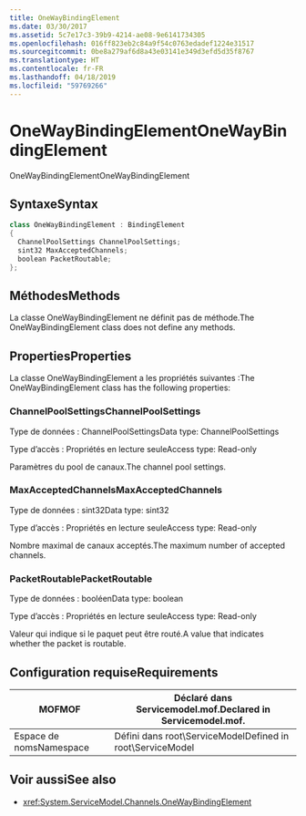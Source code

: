 ```yaml
---
title: OneWayBindingElement
ms.date: 03/30/2017
ms.assetid: 5c7e17c3-39b9-4214-ae08-9e6141734305
ms.openlocfilehash: 016ff823eb2c84a9f54c0763edadef1224e31517
ms.sourcegitcommit: 0be8a279af6d8a43e03141e349d3efd5d35f8767
ms.translationtype: HT
ms.contentlocale: fr-FR
ms.lasthandoff: 04/18/2019
ms.locfileid: "59769266"
---
```

# <a name="onewaybindingelement"></a><span data-ttu-id="16462-102">OneWayBindingElement</span><span class="sxs-lookup"><span data-stu-id="16462-102">OneWayBindingElement</span></span>
<span data-ttu-id="16462-103">OneWayBindingElement</span><span class="sxs-lookup"><span data-stu-id="16462-103">OneWayBindingElement</span></span>  
  
## <a name="syntax"></a><span data-ttu-id="16462-104">Syntaxe</span><span class="sxs-lookup"><span data-stu-id="16462-104">Syntax</span></span>  
  
```csharp
class OneWayBindingElement : BindingElement  
{  
  ChannelPoolSettings ChannelPoolSettings;  
  sint32 MaxAcceptedChannels;  
  boolean PacketRoutable;  
};  
```  
  
## <a name="methods"></a><span data-ttu-id="16462-105">Méthodes</span><span class="sxs-lookup"><span data-stu-id="16462-105">Methods</span></span>  
 <span data-ttu-id="16462-106">La classe OneWayBindingElement ne définit pas de méthode.</span><span class="sxs-lookup"><span data-stu-id="16462-106">The OneWayBindingElement class does not define any methods.</span></span>  
  
## <a name="properties"></a><span data-ttu-id="16462-107">Properties</span><span class="sxs-lookup"><span data-stu-id="16462-107">Properties</span></span>  
 <span data-ttu-id="16462-108">La classe OneWayBindingElement a les propriétés suivantes :</span><span class="sxs-lookup"><span data-stu-id="16462-108">The OneWayBindingElement class has the following properties:</span></span>  
  
### <a name="channelpoolsettings"></a><span data-ttu-id="16462-109">ChannelPoolSettings</span><span class="sxs-lookup"><span data-stu-id="16462-109">ChannelPoolSettings</span></span>  
 <span data-ttu-id="16462-110">Type de données : ChannelPoolSettings</span><span class="sxs-lookup"><span data-stu-id="16462-110">Data type: ChannelPoolSettings</span></span>  
  
 <span data-ttu-id="16462-111">Type d’accès : Propriétés en lecture seule</span><span class="sxs-lookup"><span data-stu-id="16462-111">Access type: Read-only</span></span>  
  
 <span data-ttu-id="16462-112">Paramètres du pool de canaux.</span><span class="sxs-lookup"><span data-stu-id="16462-112">The channel pool settings.</span></span>  
  
### <a name="maxacceptedchannels"></a><span data-ttu-id="16462-113">MaxAcceptedChannels</span><span class="sxs-lookup"><span data-stu-id="16462-113">MaxAcceptedChannels</span></span>  
 <span data-ttu-id="16462-114">Type de données : sint32</span><span class="sxs-lookup"><span data-stu-id="16462-114">Data type: sint32</span></span>  
  
 <span data-ttu-id="16462-115">Type d’accès : Propriétés en lecture seule</span><span class="sxs-lookup"><span data-stu-id="16462-115">Access type: Read-only</span></span>  
  
 <span data-ttu-id="16462-116">Nombre maximal de canaux acceptés.</span><span class="sxs-lookup"><span data-stu-id="16462-116">The maximum number of accepted channels.</span></span>  
  
### <a name="packetroutable"></a><span data-ttu-id="16462-117">PacketRoutable</span><span class="sxs-lookup"><span data-stu-id="16462-117">PacketRoutable</span></span>  
 <span data-ttu-id="16462-118">Type de données : booléen</span><span class="sxs-lookup"><span data-stu-id="16462-118">Data type: boolean</span></span>  
  
 <span data-ttu-id="16462-119">Type d’accès : Propriétés en lecture seule</span><span class="sxs-lookup"><span data-stu-id="16462-119">Access type: Read-only</span></span>  
  
 <span data-ttu-id="16462-120">Valeur qui indique si le paquet peut être routé.</span><span class="sxs-lookup"><span data-stu-id="16462-120">A value that indicates whether the packet is routable.</span></span>  
  
## <a name="requirements"></a><span data-ttu-id="16462-121">Configuration requise</span><span class="sxs-lookup"><span data-stu-id="16462-121">Requirements</span></span>  
  
|<span data-ttu-id="16462-122">MOF</span><span class="sxs-lookup"><span data-stu-id="16462-122">MOF</span></span>|<span data-ttu-id="16462-123">Déclaré dans Servicemodel.mof.</span><span class="sxs-lookup"><span data-stu-id="16462-123">Declared in Servicemodel.mof.</span></span>|  
|---------|-----------------------------------|  
|<span data-ttu-id="16462-124">Espace de noms</span><span class="sxs-lookup"><span data-stu-id="16462-124">Namespace</span></span>|<span data-ttu-id="16462-125">Défini dans root\ServiceModel</span><span class="sxs-lookup"><span data-stu-id="16462-125">Defined in root\ServiceModel</span></span>|  
  
## <a name="see-also"></a><span data-ttu-id="16462-126">Voir aussi</span><span class="sxs-lookup"><span data-stu-id="16462-126">See also</span></span>

- <xref:System.ServiceModel.Channels.OneWayBindingElement>
